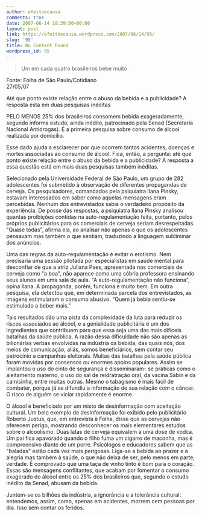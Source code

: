 ```yaml
---
author: efeitoecausa
comments: true
date: 2007-06-14 18:39:00+00:00
layout: post
link: https://efeitoecausa.wordpress.com/2007/06/14/95/
slug: '95'
title: No Content Found
wordpress_id: 95
---
```


>Um em cada quatro brasileiros bebe muito  
  
Fonte: Folha de São Paulo/Cotidiano  
27/05/07  
  
Até que ponto existe relação entre o abuso da bebida e a publicidade? A resposta está em duas pesquisas inéditas  
  
PELO MENOS 25% dos brasileiros consomem bebida exageradamente, segundo informa estudo, ainda inédito, patrocinado pela Senad (Secretaria Nacional Antidrogas). É a primeira pesquisa sobre consumo de álcool realizada por domicílio.  
  
Esse dado ajuda a esclarecer por que ocorrem tantos acidentes, doenças e mortes associadas ao consumo de álcool. Fica, então, a pergunta: até que ponto existe relação entre o abuso da bebida e a publicidade? A resposta a essa questão está em mais duas pesquisas também inéditas.  
  
Selecionado pela Universidade Federal de São Paulo, um grupo de 282 adolescentes foi submetido à observação de diferentes propagandas de cerveja. Os pesquisadores, comandados pela psiquiatra Ilana Pinsky, estavam interessados em saber como aquelas mensagens eram percebidas. Nenhum dos entrevistados sabia o verdadeiro propósito da experiência. De posse das respostas, a psiquiatra Ilana Pinsky analisou quantas proibições contidas na auto-regulamentação feita, portanto, pelos próprios publicitários para os comerciais de cerveja seriam desrespeitadas. "Quase todas", afirma ela, ao analisar não apenas o que os adolescentes pensavam mas também o que sentiam, traduzindo a linguagem subliminar dos anúncios.  
  
Uma das regras da auto-regulamentação é evitar o erotismo. Nem precisaria uma sessão pilotada por especialistas em saúde mental para desconfiar de que a atriz Juliana Paes, apresentada nos comerciais de cerveja como "a boa", não aparece como uma sóbria professora ensinando seus alunos em uma sala de aula. "A auto-regulamentação não funciona", opina Ilana. A propaganda, porém, funciona e muito bem. Em outra pesquisa, ela detectou que, em determinada parcela dos entrevistados, as imagens estimularam o consumo abusivo. "Quem já bebia sentiu-se estimulado a beber mais."  
  
Tais resultados dão uma pista da complexidade da luta para reduzir os riscos associados ao álcool, e a genialidade publicitária é um dos ingredientes que contribuem para que essa seja uma das mais difíceis batalhas da saúde pública. A razão dessa dificuldade não são apenas as bilionárias verbas envolvidas na indústria da bebida, das quais nós, dos meios de comunicação, aliás, somos beneficiários, sem contar seu patrocínio a campanhas eleitorais. Muitas das batalhas pela saúde pública foram movidas por consensos ou enormes apoios populares. Assim se implantou o uso do cinto de segurança e disseminaram- se práticas como o aleitamento materno, o uso do sal de reidratração oral, da vacina Sabin e da camisinha, entre muitas outras. Mesmo o tabagismo é mais fácil de combater, porque já se difundiu a informação de sua relação com o câncer. O risco de alguém se viciar rapidamente é enorme.  
  
O álcool é beneficiado por um misto de desinformação com aceitação cultural. Um belo exemplo de desinformação foi exibido pelo publicitário Roberto Justus, que, em entrevista à Folha, disse que as cervejas não oferecem perigo, mostrando desconhecer os mais elementares estudos sobre o alcoolismo. Duas latas de cerveja equivalem a uma dose de vodca. Um pai fica apavorado quando o filho fuma um cigarro de maconha, mas é compreensivo diante de um porre. Psicólogos e educadores sabem que as "baladas" estão cada vez mais perigosas. Liga-se a bebida ao prazer e à alegria mas também à saúde, o que não deixa de ser, pelo menos em parte, verdade. É comprovado que uma taça de vinho tinto é bom para o coração. Essas são mensagens conflitantes, que acabam por fomentar o consumo exagerado do álcool entre os 25% dos brasileiros que, segundo o estudo inédito da Senad, abusam da bebida.  
  
Juntem-se os bilhões da indústria, a ignorância e a tolerância cultural: entendemos, assim, como, apenas em acidentes, morrem cem pessoas por dia. Isso sem contar os feridos.   
  

